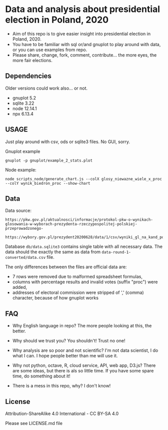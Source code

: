 # Data and analysis about presidential election in Poland, 2020
* Aim of this repo is to give easier insight into presidential election in Poland, 2020.
* You have to be familiar with sql or/and gnuplot to play around with data, or you can use examples from repo.
* Please share, change, fork, comment, contribute... the more eyes, the more fair elections.


## Dependencies
Older versions could work also... or not.
* gnuplot 5.2
* sqlite 3.22
* node 12.14.1
* npx 6.13.4


## USAGE
Just play around with csv, ods or sqlite3 files. No GUI, sorry.

Gnuplot example

```
gnuplot -p gnuplot/example_2_stats.plot
```

Node example:
```
node scripts_node/generate_chart.js --colX glosy_niewazne_wiele_x_proc --colY wynik_biedron_proc --show-chart
```



## Data
Data source:
```
https://pkw.gov.pl/aktualnosci/informacje/protokol-pkw-o-wynikach-glosowania-w-wyborach-prezydenta-rzeczypospolitej-polskiej-przeprowadzonego-

https://wybory.gov.pl/prezydent20200628/data/1/csv/wyniki_gl_na_kand_po_obwodach_xlsx.zip
```

Database ```db/data.sqlite3``` contains single table with all necessary data. The data should the exactly the same as data from ```data-round-1-converted/data.csv``` file. 

The only differences between the files are official data are:
* 7 rows were removed due to malformed spreadsheet formulas,
* columns with percentage results and invalid votes (suffix "proc") were added,
* addresses of electoral commission were stripped of ',' (comma) character, because of how gnuplot works

## FAQ

* Why English language in repo? 
The more people looking at this, the better.

* Why should we trust you? You shouldn't! Trust no one!

* Why analysis are so poor and not scientific? I'm not data scientist, I do what I can. I hope people better than me will use it.

* Why not python, octave, R, cloud service, API, web app, D3.js? There are some ideas, but there is als so little time. If you have some spare time, do something about it!

* There is a mess in this repo, why? I don't know!

## License
Attribution-ShareAlike 4.0 International - CC BY-SA 4.0

Please see LICENSE.md file